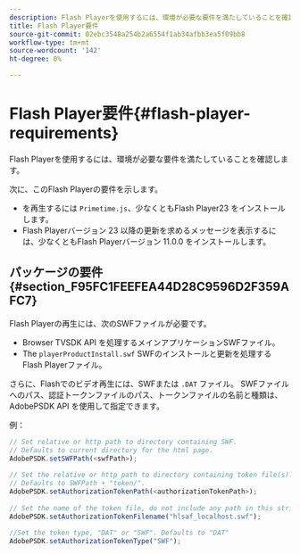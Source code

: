 ```yaml
---
description: Flash Playerを使用するには、環境が必要な要件を満たしていることを確認します。
title: Flash Player要件
source-git-commit: 02ebc3548a254b2a6554f1ab34afbb3ea5f09bb8
workflow-type: tm+mt
source-wordcount: '142'
ht-degree: 0%

---
```


# Flash Player要件{#flash-player-requirements}

Flash Playerを使用するには、環境が必要な要件を満たしていることを確認します。

<!--<a id="section_FEE654D506EC4D85AE77302AD2A27777"></a>-->

次に、このFlash Playerの要件を示します。

* を再生するには `Primetime.js`、少なくともFlash Player23 をインストールします。
* Flash Playerバージョン 23 以降の更新を求めるメッセージを表示するには、少なくともFlash Playerバージョン 11.0.0 をインストールします。

## パッケージの要件 {#section_F95FC1FEEFEA44D28C9596D2F359AFC7}

Flash Playerの再生には、次のSWFファイルが必要です。

* Browser TVSDK API を処理するメインアプリケーションSWFファイル。
* The `playerProductInstall.swf` SWFのインストールと更新を処理するFlash Playerファイル。

さらに、Flashでのビデオ再生には、SWFまたは `.DAT` ファイル。 SWFファイルへのパス、認証トークンファイルのパス、トークンファイルの名前と種類は、AdobePSDK API を使用して指定できます。

例：

```js
// Set relative or http path to directory containing SWF.  
// Defaults to current directory for the html page. 
AdobePSDK.setSWFPath(<swfPath>); 
 
// Set the relative or http path to directory containing token file(s). 
// Defaults to SWFPath + "token/". 
AdobePSDK.setAuthorizationTokenPath(<authorizationTokenPath>); 
 
// Set the name of the token file, do not include any path in this string. 
AdobePSDK.setAuthorizationTokenFilename("hlsaf_localhost.swf"); 
 
//Set the token type, "DAT" or "SWF". Defaults to "DAT" 
AdobePSDK.setAuthorizationTokenType("SWF");
```
